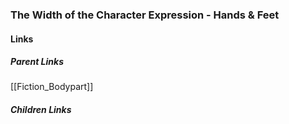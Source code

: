 ### The Width of the Character Expression - Hands & Feet
#### Links
##### Parent Links
[[Fiction_Bodypart]]
##### Children Links
